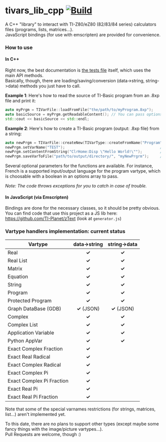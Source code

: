 # tivars_lib_cpp [![Build](https://github.com/adriweb/tivars_lib_cpp/actions/workflows/build.yml/badge.svg)](https://github.com/adriweb/tivars_lib_cpp/actions/workflows/build.yml)
A C++ "library" to interact with TI-Z80/eZ80 (82/83/84 series) calculators files (programs, lists, matrices...).  
JavaScript bindings (for use with emscripten) are provided for convenience.

### How to use

#### In C++

Right now, the best documentation is [the tests file](tests.cpp) itself, which uses the main API methods.  
Basically, though, there are loading/saving/conversion (data->string, string->data) methods you just have to call.

**Example 1**: Here's how to read the source of TI-Basic program from an .8xp file and print it:
```cpp
auto myPrgm = TIVarFile::loadFromFile("the/path/to/myProgram.8xp");
auto basicSource = myPrgm.getReadableContent(); // You can pass options like { {"reindent", true} }...
std::cout << basicSource << std::endl;
```
**Example 2**: Here's how to create a TI-Basic program (output: .8xp file) from a string:
```cpp
auto newPrgm = TIVarFile::createNew(TIVarType::createFromName("Program"));  // Create an empty "container" first
newPrgm.setVarName("TEST");                                           // (also an optional parameter above)
newPrgm.setContentFromString("ClrHome:Disp \"Hello World!\"");        // Set the var's content from a string
newPrgm.saveVarToFile("path/to/output/directory/", "myNewPrgrm");     // The extension is added automatically
```

Several optional parameters for the functions are available. For instance, French is a supported input/output language for the program vartype, which is choosable with a boolean in an options array to pass.

_Note: The code throws exceptions for you to catch in case of trouble._

#### In JavaScript (via Emscripten)

Bindings are done for the necessary classes, so it should be pretty obvious.  
You can find code that use this project as a JS lib here: https://github.com/TI-Planet/zText (look at `generator.js`)

### Vartype handlers implementation: current status

| Vartype                   | data->string | string->data |
|---------------------------|:------------:|:------------:|
| Real                      |    **✓**     |    **✓**     |
| Real List                 |    **✓**     |    **✓**     |
| Matrix                    |    **✓**     |    **✓**     |
| Equation                  |    **✓**     |    **✓**     |
| String                    |    **✓**     |    **✓**     |
| Program                   |    **✓**     |    **✓**     |
| Protected Program         |    **✓**     |    **✓**     |
| Graph DataBase (GDB)      | **✓** (JSON) | **✓** (JSON) |
| Complex                   |    **✓**     |    **✓**     |
| Complex List              |    **✓**     |    **✓**     |
| Application Variable      |    **✓**     |    **✓**     |
| Python AppVar             |    **✓**     |    **✓**     |
| Exact Complex Fraction    |    **✓**     |              |
| Exact Real Radical        |    **✓**     |              |
| Exact Complex Radical     |    **✓**     |              |
| Exact Complex Pi          |    **✓**     |              |
| Exact Complex Pi Fraction |    **✓**     |              |
| Exact Real Pi             |    **✓**     |              |
| Exact Real Pi Fraction    |    **✓**     |              |

Note that some of the special varnames restrictions (for strings, matrices, list...) aren't implemented yet.

To this date, there are no plans to support other types (except maybe some fancy things with the image/picture vartypes...).  
Pull Requests are welcome, though :)
